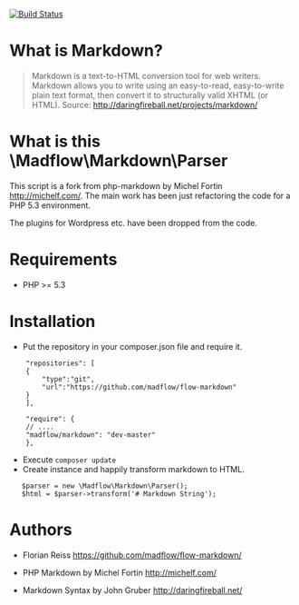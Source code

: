 [![Build Status](https://secure.travis-ci.org/madflow/flow-markdown.png)](http://travis-ci.org/madflow/flow-markdown)

# What is Markdown?

> Markdown is a text-to-HTML conversion tool for web writers. Markdown allows you to write using an easy-to-read, easy-to-write plain text format, then convert it to structurally valid XHTML (or HTML). Source: <http://daringfireball.net/projects/markdown/>

# What is this \Madflow\Markdown\Parser

This script is a fork from php-markdown by Michel Fortin <http://michelf.com/>. The main work has been just refactoring the code for a PHP 5.3 environment.

The plugins for Wordpress etc. have been dropped from the code.

# Requirements

- PHP >= 5.3

# Installation

- Put the repository in your composer.json file and require it.
```
    "repositories": [
    {
        "type":"git",
        "url":"https://github.com/madflow/flow-markdown"
    }
    ],
    
    "require": {
    // ....
    "madflow/markdown": "dev-master"
    },
```

- Execute ```composer update```
- Create instance and happily transform markdown to HTML. 
```
   $parser = new \Madflow\Markdown\Parser();
   $html = $parser->transform('# Markdown String');
```

# Authors

- Florian Reiss <https://github.com/madflow/flow-markdown/>

- PHP Markdown by Michel Fortin <http://michelf.com/> 

- Markdown Syntax by John Gruber  <http://daringfireball.net/>
